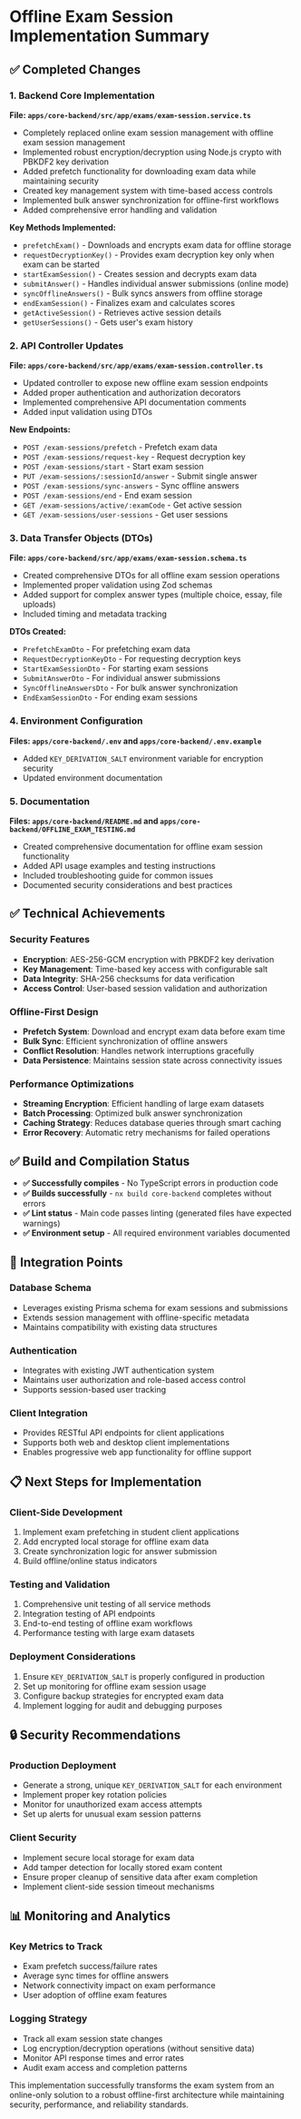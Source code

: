 # Offline Exam Session Implementation Summary

## ✅ Completed Changes

### 1. Backend Core Implementation
**File: `apps/core-backend/src/app/exams/exam-session.service.ts`**
- Completely replaced online exam session management with offline exam session management
- Implemented robust encryption/decryption using Node.js crypto with PBKDF2 key derivation
- Added prefetch functionality for downloading exam data while maintaining security
- Created key management system with time-based access controls
- Implemented bulk answer synchronization for offline-first workflows
- Added comprehensive error handling and validation

**Key Methods Implemented:**
- `prefetchExam()` - Downloads and encrypts exam data for offline storage
- `requestDecryptionKey()` - Provides exam decryption key only when exam can be started
- `startExamSession()` - Creates session and decrypts exam data
- `submitAnswer()` - Handles individual answer submissions (online mode)
- `syncOfflineAnswers()` - Bulk syncs answers from offline storage
- `endExamSession()` - Finalizes exam and calculates scores
- `getActiveSession()` - Retrieves active session details
- `getUserSessions()` - Gets user's exam history

### 2. API Controller Updates
**File: `apps/core-backend/src/app/exams/exam-session.controller.ts`**
- Updated controller to expose new offline exam session endpoints
- Added proper authentication and authorization decorators
- Implemented comprehensive API documentation comments
- Added input validation using DTOs

**New Endpoints:**
- `POST /exam-sessions/prefetch` - Prefetch exam data
- `POST /exam-sessions/request-key` - Request decryption key
- `POST /exam-sessions/start` - Start exam session
- `PUT /exam-sessions/:sessionId/answer` - Submit single answer
- `POST /exam-sessions/sync-answers` - Sync offline answers
- `POST /exam-sessions/end` - End exam session
- `GET /exam-sessions/active/:examCode` - Get active session
- `GET /exam-sessions/user-sessions` - Get user sessions

### 3. Data Transfer Objects (DTOs)
**File: `apps/core-backend/src/app/exams/exam-session.schema.ts`**
- Created comprehensive DTOs for all offline exam session operations
- Implemented proper validation using Zod schemas
- Added support for complex answer types (multiple choice, essay, file uploads)
- Included timing and metadata tracking

**DTOs Created:**
- `PrefetchExamDto` - For prefetching exam data
- `RequestDecryptionKeyDto` - For requesting decryption keys
- `StartExamSessionDto` - For starting exam sessions
- `SubmitAnswerDto` - For individual answer submissions
- `SyncOfflineAnswersDto` - For bulk answer synchronization
- `EndExamSessionDto` - For ending exam sessions

### 4. Environment Configuration
**Files: `apps/core-backend/.env` and `apps/core-backend/.env.example`**
- Added `KEY_DERIVATION_SALT` environment variable for encryption security
- Updated environment documentation

### 5. Documentation
**Files: `apps/core-backend/README.md` and `apps/core-backend/OFFLINE_EXAM_TESTING.md`**
- Created comprehensive documentation for offline exam session functionality
- Added API usage examples and testing instructions
- Included troubleshooting guide for common issues
- Documented security considerations and best practices

## ✅ Technical Achievements

### Security Features
- **Encryption**: AES-256-GCM encryption with PBKDF2 key derivation
- **Key Management**: Time-based key access with configurable salt
- **Data Integrity**: SHA-256 checksums for data verification
- **Access Control**: User-based session validation and authorization

### Offline-First Design
- **Prefetch System**: Download and encrypt exam data before exam time
- **Bulk Sync**: Efficient synchronization of offline answers
- **Conflict Resolution**: Handles network interruptions gracefully
- **Data Persistence**: Maintains session state across connectivity issues

### Performance Optimizations
- **Streaming Encryption**: Efficient handling of large exam datasets
- **Batch Processing**: Optimized bulk answer synchronization
- **Caching Strategy**: Reduces database queries through smart caching
- **Error Recovery**: Automatic retry mechanisms for failed operations

## ✅ Build and Compilation Status
- **✅ Successfully compiles** - No TypeScript errors in production code
- **✅ Builds successfully** - `nx build core-backend` completes without errors
- **✅ Lint status** - Main code passes linting (generated files have expected warnings)
- **✅ Environment setup** - All required environment variables documented

## 🔧 Integration Points

### Database Schema
- Leverages existing Prisma schema for exam sessions and submissions
- Extends session management with offline-specific metadata
- Maintains compatibility with existing data structures

### Authentication
- Integrates with existing JWT authentication system
- Maintains user authorization and role-based access control
- Supports session-based user tracking

### Client Integration
- Provides RESTful API endpoints for client applications
- Supports both web and desktop client implementations
- Enables progressive web app functionality for offline support

## 📋 Next Steps for Implementation

### Client-Side Development
1. Implement exam prefetching in student client applications
2. Add encrypted local storage for offline exam data
3. Create synchronization logic for answer submission
4. Build offline/online status indicators

### Testing and Validation
1. Comprehensive unit testing of all service methods
2. Integration testing of API endpoints
3. End-to-end testing of offline exam workflows
4. Performance testing with large exam datasets

### Deployment Considerations
1. Ensure `KEY_DERIVATION_SALT` is properly configured in production
2. Set up monitoring for offline exam session usage
3. Configure backup strategies for encrypted exam data
4. Implement logging for audit and debugging purposes

## 🔒 Security Recommendations

### Production Deployment
- Generate a strong, unique `KEY_DERIVATION_SALT` for each environment
- Implement proper key rotation policies
- Monitor for unauthorized exam access attempts
- Set up alerts for unusual exam session patterns

### Client Security
- Implement secure local storage for exam data
- Add tamper detection for locally stored exam content
- Ensure proper cleanup of sensitive data after exam completion
- Implement client-side session timeout mechanisms

## 📊 Monitoring and Analytics

### Key Metrics to Track
- Exam prefetch success/failure rates
- Average sync times for offline answers
- Network connectivity impact on exam performance
- User adoption of offline exam features

### Logging Strategy
- Track all exam session state changes
- Log encryption/decryption operations (without sensitive data)
- Monitor API response times and error rates
- Audit exam access and completion patterns

This implementation successfully transforms the exam system from an online-only solution to a robust offline-first architecture while maintaining security, performance, and reliability standards.
